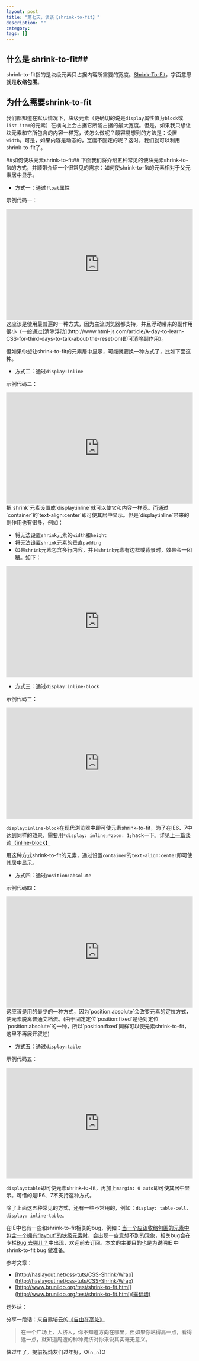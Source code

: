 ```yaml
---
layout: post
title: "第七天，谈谈【shrink-to-fit】"
description: ""
category: 
tags: []
---
```


## 什么是 shrink-to-fit##
shrink-to-fit指的是块级元素只占据内容所需要的宽度。[Shrink-To-Fit](http://www.w3.org/TR/CSS21/visudet.html#shrink-to-fit-float)，字面意思就是**收缩包围**。
## 为什么需要shrink-to-fit ##
我们都知道在默认情况下，块级元素（更确切的说是`display`属性值为`block`或`list-item`的元素）在横向上会占据它所能占据的最大宽度。但是，如果我只想让块元素和它所包含的内容一样宽，该怎么做呢？最容易想到的方法是：设置`width`。可是，如果内容是动态的，宽度不固定的呢？这时，我们就可以利用shrink-to-fit了。

##如何使块元素shrink-to-fit##
 下面我们将介绍五种常见的使块元素shrink-to-fit的方式，并顺带介绍一个很常见的需求：如何使shrink-to-fit的元素相对于父元素居中显示。

 - 方式一：通过`float`属性

 示例代码一：
 <iframe width="100%" height="300" src="http://jsfiddle.net/zicai/9nJDc/embedded/" allowfullscreen="allowfullscreen" frameborder="0"></iframe>
 这应该是使用最普遍的一种方式，因为主流浏览器都支持，并且浮动带来的副作用很小（一般通过[清除浮动](http://www.html-js.com/article/A-day-to-learn-CSS-for-third-days-to-talk-about-the-reset-on)即可消除副作用）。

 但如果你想让shrink-to-fit的元素居中显示，可能就要换一种方式了，比如下面这种。
 - 方式二：通过`display:inline`

 示例代码二：
 <iframe width="100%" height="300" src="http://jsfiddle.net/zicai/9nJDc/1/embedded/" allowfullscreen="allowfullscreen" frameborder="0"></iframe>
 把`shrink`元素设置成`display:inline`就可以使它和内容一样宽。而通过`container`的`text-align:center`即可使其居中显示。但是`display:inline`带来的副作用也有很多，例如：

  - 将无法设置`shrink`元素的`width`和`height`
  - 将无法设置`shrink`元素的垂直`padding`
  - 如果`shrink`元素包含多行内容，并且`shrink`元素有边框或背景时，效果会一团糟。如下：
  
 <iframe width="100%" height="300" src="http://jsfiddle.net/zicai/9nJDc/2/embedded/" allowfullscreen="allowfullscreen" frameborder="0"></iframe>

 - 方式三：通过`display:inline-block`

  示例代码三：
 <iframe width="100%" height="300" src="http://jsfiddle.net/zicai/9nJDc/3/embedded/" allowfullscreen="allowfullscreen" frameborder="0"></iframe>

 `display:inline-block`在现代浏览器中即可使元素shrink-to-fit，为了在IE6、7中达到同样的效果，需要用`*display: inline;*zoom: 1;`hack一下。详见[上一篇谈谈【inline-block】](http://www.html-js.com/article/1745)

 用这种方式shrink-to-fit的元素，通过设置`container`的`text-align:center`即可使其居中显示。

 - 方式四：通过`position:absolute`

 示例代码四：
 <iframe width="100%" height="300" src="http://jsfiddle.net/zicai/9nJDc/4/embedded/" allowfullscreen="allowfullscreen" frameborder="0"></iframe>
 这应该是用的最少的一种方式，因为`position:absolute`会改变元素的定位方式，使元素脱离普通文档流。(由于固定定位`position:fixed`是绝对定位`position:absolute`的一种，所以`position:fixed`同样可以使元素shrink-to-fit，这里不再展开叙述)

 - 方式五：通过`display:table`

 示例代码五：
 <iframe width="100%" height="300" src="http://jsfiddle.net/zicai/9nJDc/6/embedded/" allowfullscreen="allowfullscreen" frameborder="0"></iframe>

 `display:table`即可使元素shrink-to-fit，再加上`margin: 0 auto`即可使其居中显示。可惜的是IE6、7不支持这种方式。

除了上面这五种常见的方式，还有一些不常用的，例如：`display: table-cell`、 `display: inline-table`。

在IE中也有一些和shrink-to-fit相关的bug，例如：[当一个应该收缩包围的元素中包含一个拥有“layout”的块级元素时](http://www.html-js.com/article/Where-is-Bug-The-second-set-IE-shrinkwrap-Bug)，会出现一些意想不到的现象，相关bug会在专栏[Bug 去哪儿？](http://www.html-js.com/article/column/81)中出现，欢迎前去订阅。本文的主要目的也是为说明IE 中shrink-to-fit bug 做准备。

参考文章：

 - [http://haslayout.net/css-tuts/CSS-Shrink-Wrap](http://haslayout.net/css-tuts/CSS-Shrink-Wrap)
 - [http://www.brunildo.org/test/shrink-to-fit.html](http://www.brunildo.org/test/shrink-to-fit.html)(需翻墙)



题外话：

分享一段话：来自熊培云的[《自由在高处》](http://book.douban.com/subject/5401989/)

> 在一个广场上，人挤人，你不知道方向在哪里，但如果你站得高一点，看得远一点，就知道周遭的种种拥挤对你来说其实毫无意义。

快过年了，提前祝炖友们过年好，O(∩_∩)O

  [1]: http://jsfiddle.net/zicai/9nJDc/3/embedded/